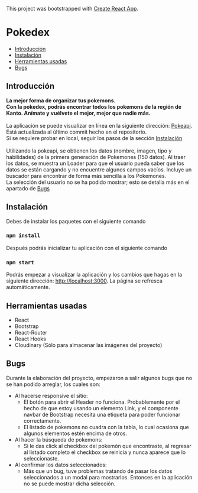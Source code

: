 This project was bootstrapped with [Create React App](https://github.com/facebook/create-react-app).

Pokedex
======================

 - [Introducción](#introducción)
  - [Instalación](#instalación)
  - [Herramientas usadas](#herramientas-usadas)
  - [Bugs](#bugs)

## Introducción

**La mejor forma de organizar tus pokemons. <br>
Con la pokedex, podrás encontrar todos los pokemons de la región de Kanto. Anímate y vuélvete el mejor, mejor que nadie más.** <br>
<br>
La aplicación se puede visualizar en línea en la siguiente dirección: [Pokeapi](https://pokedex-prueba.herokuapp.com/). Está actualizada al último commit hecho en el repositorio. <br>
Si se requiere probar en local, seguir los pasos de la sección [Instalación](#instalación) <br>
<br>
Utilizando la pokeapi, se obtienen los datos (nombre, imagen, tipo y habilidades) de la primera generación de Pokemones (150 datos).
Al traer los datos, se muestra un Loader para que el usuario pueda saber que los datos se están cargando y no encuentre algunos campos vacíos. Incluye un buscador para encontrar de forma más sencilla a los Pokemones. <br>
La selección del usuario no se ha podido mostrar; esto se detalla más en el apartado de [Bugs](#bugs)

## Instalación

Debes de instalar los paquetes con el siguiente comando

### `npm install`

Después podrás inicializar tu aplicación con el siguiente comando

### `npm start`

Podrás empezar a visualizar la aplicación y los cambios que hagas en la siguiente dirección: [http://localhost:3000](http://localhost:3000). La página se refresca automáticamente.
 
 ## Herramientas usadas
 
 * React
 * Bootstrap
 * React-Router
 * React Hooks
 * Cloudinary (Sólo para almacenar las imágenes del proyecto)
 
 ## Bugs
 
 Durante la elaboración del proyecto, empezaron a salir algunos bugs que no se han podido arreglar, los cuales son: 
 * Al hacerse responsive el sitio:
    * El botón para abrir el Header no funciona. Probablemente por el hecho de que estoy usando un elemento Link, y el componente navbar de Bootstrap necesita una etiqueta <a> para poder funcionar correctamente.
    * El listado de pokemons no cuadra con la tabla, lo cual ocasiona que algunos elementos estén encima de otros.
 * Al hacer la búsqueda de pokemons:
    * Si le das click al checkbox del pokemón que encontraste, al regresar al listado completo el checkbox se reinicia y nunca aparece que lo seleccionaste.
 * Al confirmar los datos seleccionados: 
    * Más que un bug, tuve problemas tratando de pasar los datos seleccionados a un modal para mostrarlos. Entonces en la aplicación no se puede mostrar dicha selección. 
